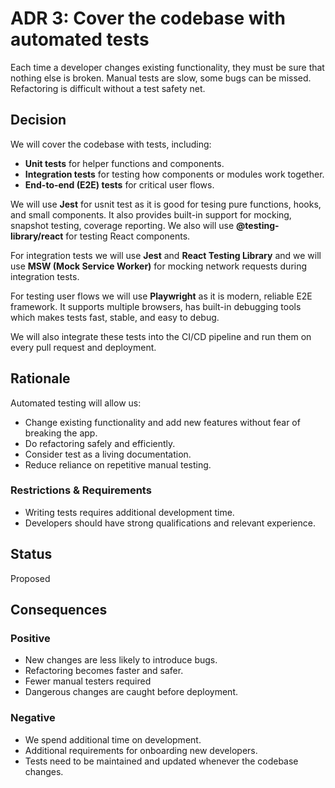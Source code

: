 # ADR 3: Cover the codebase with automated tests

Each time a developer changes existing functionality, they must be sure that nothing else is broken. Manual tests are slow, some bugs can be missed. Refactoring is difficult without a test safety net.

## Decision
We will cover the codebase with tests, including:
- **Unit tests** for helper functions and components.
- **Integration tests** for testing how components or modules work together.
- **End-to-end (E2E) tests** for critical user flows.

We will use **Jest** for usnit test as it is good for tesing pure functions, hooks, and small components. It also provides built-in support for mocking, snapshot testing, coverage reporting. 
We also will use **@testing-library/react** for testing React components.

For integration tests we will use **Jest** and **React Testing Library** and we will use **MSW (Mock Service Worker)** for mocking network requests during integration tests.

For testing user flows we will use **Playwright** as it is modern, reliable E2E framework. It supports multiple browsers, has built-in debugging tools which makes tests fast, stable, and easy to debug.

We will also integrate these tests into the CI/CD pipeline and run them on every pull request and deployment.

## Rationale
Automated testing will allow us:

- Change existing functionality and add new features without fear of breaking the app.  
- Do refactoring safely and efficiently. 
- Consider test as a living documentation.   
- Reduce reliance on repetitive manual testing.

### Restrictions & Requirements
- Writing tests requires additional development time.
- Developers should have strong qualifications and relevant experience.

## Status
Proposed

## Consequences

### Positive
- New changes are less likely to introduce bugs.
- Refactoring becomes faster and safer.  
- Fewer manual testers required  
- Dangerous changes are caught before deployment.

### Negative
- We spend additional time on development.
- Additional requirements for onboarding new developers.
- Tests need to be maintained and updated whenever the codebase changes.